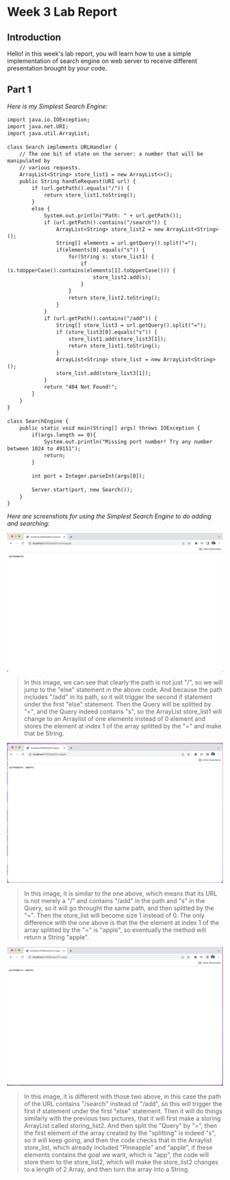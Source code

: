 # Week 3 Lab Report
## Introduction
Hello! in this week's lab report, you will learn how to use a simple implementation of search engine on web server to receive different presentation brought by your code. 
## Part 1
*Here is my Simplest Search Engine:*

```
import java.io.IOException;
import java.net.URI;
import java.util.ArrayList;

class Search implements URLHandler {
    // The one bit of state on the server: a number that will be manipulated by
    // various requests.
    ArrayList<String> store_list1 = new ArrayList<>();
    public String handleRequest(URI url) {
        if (url.getPath().equals("/")) {
            return store_list1.toString();
        }
        else {
            System.out.println("Path: " + url.getPath());
            if (url.getPath().contains("/search")) {
                ArrayList<String> store_list2 = new ArrayList<String>();
                String[] elements = url.getQuery().split("=");
                if(elements[0].equals("s")) {
                    for(String s: store_list1) {
                        if (s.toUpperCase().contains(elements[1].toUpperCase())) {
                            store_list2.add(s);
                        }
                    }
                    return store_list2.toString();
                }
            }
            if (url.getPath().contains("/add")) {
                String[] store_list3 = url.getQuery().split("=");
                if (store_list3[0].equals("s")) {
                    store_list1.add(store_list3[1]);
                    return store_list1.toString();
                }
                ArrayList<String> store_list = new ArrayList<String>();
                store_list.add(store_list3[1]);
            }
            return "404 Not Found!";
        }
    }
}

class SearchEngine {
    public static void main(String[] args) throws IOException {
        if(args.length == 0){
            System.out.println("Missing port number! Try any number between 1024 to 49151");
            return;
        }

        int port = Integer.parseInt(args[0]);

        Server.start(port, new Search());
    }
}
```
*Here are screenshots for using the Simplest Search Engine to do adding and searching:*

![Image](Pineapple.png)

> In this image, we can see that clearly the path is not just "/", so we will jump to the "else" statement in the above code. And because the path includes "/add" in its path, so it will trigger the second if statement under the first "else" statement. Then the Query will be splitted by "=", and the Query indeed contains "s", so the ArrayList store_list1 will change to an Arraylist of one elements instead of 0 element and stores the element at index 1 of the array splitted by the "=" and make that be String.

![Image](apple.png)

> In this image, it is similar to the one above, which means that its URL is not merely a "/" and contains "/add" in the path and "s" in the Query, so it will go throught the same path, and then splitted by the "=". Then the store_list will become size 1 instead of 0. The only difference with the one above is that the the element at index 1 of the array splitted by the "=" is "apple", so eventually the method will return a String "apple".

![Image](Query.png)

> In this image, it is different with those two above, in this case the path of the URL contains "/search" instead of "/add", so this will trigger the first if statement under the first "else" statement. Then it will do things similarly with the previous two pictures, that it will first make a storing ArrayList called storing_list2. And then split the "Query" by "=", then the first element of the array created by the "splitting" is indeed "s", so it will keep going, and then the code checks that in the Arraylist store_list, which already included "Pineapple" and "apple", if these elements contains the goal we want, which is "app", the code will store them to the store_list2, which will make the store_list2 changes to a length of 2 Array, and then turn the array into a  String.
